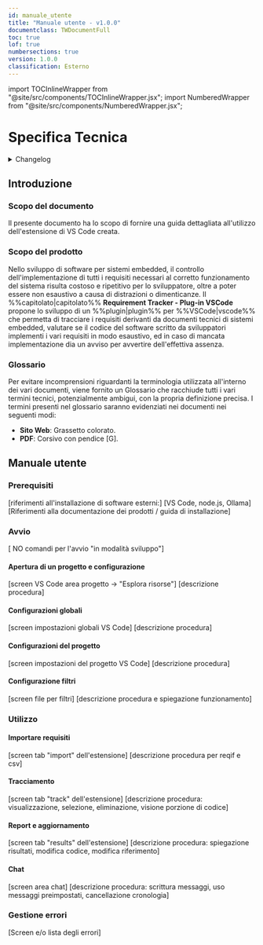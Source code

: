 ```yaml
---
id: manuale_utente
title: "Manuale utente - v1.0.0"
documentclass: TWDocumentFull
toc: true
lof: true
numbersections: true
version: 1.0.0
classification: Esterno
---
```


import TOCInlineWrapper from "@site/src/components/TOCInlineWrapper.jsx";
import NumberedWrapper from "@site/src/components/NumberedWrapper.jsx";

# Specifica Tecnica

<details>
  <summary>Changelog</summary>

| Data       | Versione | Descrizione                 | Autore         | Data Verifica | Verificatore   |
| ---------- | -------- | --------------------------- | -------------- | ------------- | -------------- |
| 14/04/2025 | 1.0.0    | Prima stesura del documento | Cognome? Nome? | ??/04/2025    | Cognome? Nome? |

</details>

<TOCInlineWrapper toc={toc} numbered={true}/>
<NumberedWrapper toc={toc}>

## Introduzione

### Scopo del documento

Il presente documento ha lo scopo di fornire una guida dettagliata all'utilizzo dell'estensione di VS Code creata.

### Scopo del prodotto

Nello sviluppo di software per sistemi embedded, il controllo dell'implementazione di tutti i requisiti necessari al corretto funzionamento del sistema risulta costoso e ripetitivo per lo sviluppatore, oltre a poter essere non esaustivo a causa di distrazioni o dimenticanze. Il %%capitolato|capitolato%% **Requirement Tracker - Plug-in VSCode** propone lo sviluppo di un %%plugin|plugin%% per %%VSCode|vscode%% che permetta di tracciare i requisiti derivanti da documenti tecnici di sistemi embedded, valutare se il codice del software scritto da sviluppatori implementi i vari requisiti in modo esaustivo, ed in caso di mancata implementazione dia un avviso per avvertire dell'effettiva assenza.

### Glossario

Per evitare incomprensioni riguardanti la terminologia utilizzata all'interno dei vari documenti, viene fornito un Glossario che racchiude tutti i vari termini tecnici, potenzialmente ambigui, con la propria definizione precisa. I termini presenti nel glossario saranno evidenziati nei documenti nei seguenti modi:

- **Sito Web**: Grassetto colorato.
- **PDF**: Corsivo con pendice \[G\].

## Manuale utente

### Prerequisiti
[riferimenti all'installazione di software esterni:]
[VS Code, node.js, Ollama]
[Riferimenti alla documentazione dei prodotti / guida di installazione]


### Avvio
[ NO comandi per l'avvio "in modalità sviluppo"]

#### Apertura di un progetto e configurazione
[screen VS Code area progetto -> "Esplora risorse"]
[descrizione procedura]

#### Configurazioni globali
[screen impostazioni globali VS Code]
[descrizione procedura]

#### Configurazioni del progetto
[screen impostazioni del progetto VS Code]
[descrizione procedura]

#### Configurazione filtri
[screen file per filtri]
[descrizione procedura e spiegazione funzionamento]


### Utilizzo

#### Importare requisiti
[screen tab "import" dell'estensione]
[descrizione procedura per reqif e csv]

#### Tracciamento
[screen tab "track" dell'estensione]
[descrizione procedura: visualizzazione, selezione, eliminazione, visione porzione di codice]

#### Report e aggiornamento
[screen tab "results" dell'estensione]
[descrizione procedura: spiegazione risultati, modifica codice, modifica riferimento]

#### Chat
[screen area chat]
[descrizione procedura: scrittura messaggi, uso messaggi preimpostati, cancellazione cronologia]


### Gestione errori
[Screen e/o lista degli errori]


<!-- ::: {.no-export} -->
</NumberedWrapper>
<!-- ::: -->
